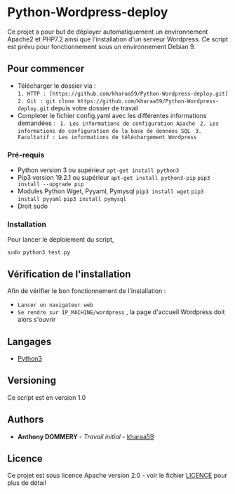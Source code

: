 # Python-Wordpress-deploy

Ce projet a pour but de déployer automatiquement un environnement Apache2 et PHP7.2 ainsi que l'installation d'un serveur Wordpress.
Ce script est prévu pour fonctionnement sous un environnement Debian 9.


## Pour commencer

* Télécharger le dossier via :  
`1. HTTP : [https://github.com/kharaa59/Python-Wordpress-deploy.git]`  
`2. Git : git clone https://github.com/kharaa59/Python-Wordpress-deploy.git` depuis votre dossier de travail 
* Completer le fichier config.yaml avec les différentes informations demandées :
` 1. Les informations de configuration Apache`
` 2. Les informations de configuration de la base de données SQL`
` 3. Facultatif : Les informations de téléchargement Wordpress`


### Pré-requis

* Python version 3 ou supérieur
`apt-get install python3`
* Pip3 version 19.2.1 ou supérieur
`apt-get install python3-pip`
`pip3 install --upgrade pip`
* Modules Python Wget, Pyyaml, Pymysql
`pip3 install wget`
`pip3 install pyyaml`
`pip3 install pymysql`
* Droit sudo


### Installation

Pour lancer le déploiement du script,


`sudo python3 test.py`


## Vérification de l'installation

Afin de vérifier le bon fonctionnement de l'installation :
* `Lancer un navigateur web`
* `Se rendre sur IP_MACHINE/wordpress` , la page d'accueil Wordpress doit alors s'ouvrir


## Langages

* [Python3](https://www.python.org/)


## Versioning

Ce script est en version 1.0

## Authors

* **Anthony DOMMERY** - *Travail initial* - [kharaa59](https://github.com/kharaa59)


## Licence

Ce projet est sous licence Apache version 2.0 - voir le fichier [LICENCE](LICENCE) pour plus de détail